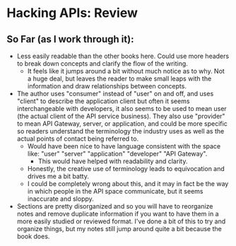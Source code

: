 # Hacking APIs: Review

## So Far (as I work through it):

- Less easily readable than the other books here. Could use more headers to break down concepts and clarify the flow of the writing.
  - It feels like it jumps around a bit without much notice as to why. Not a huge deal, but leaves the reader to make small leaps with the information and draw relationships between concepts.
- The author uses "consumer" instead of "user" on and off, and uses "client" to describe the application client but often it seems interchangeable with developers, it also seems to be used to mean user (the actual client of the API service business). They also use "provider" to mean API Gateway, server, or application, and could be more specific so readers understand the terminology the industry uses as well as the actual points of contact being referred to.
  - Would have been nice to have language consistent with the space like: "user" "server" "application" "developer" "API Gateway".
    - This would have helped with readability and clarity.
  - Honestly, the creative use of terminology leads to equivocation and drives me a bit batty.
  - I could be completely wrong about this, and it may in fact be the way in which people in the API space communicate, but it seems inaccurate and sloppy.
- Sections are pretty disorganized and so you will have to reorganize notes and remove duplicate information if you want to have them in a more easily studied or reviewed format. I've done a bit of this to try and organize things, but my notes still jump around quite a bit because the book does.
